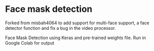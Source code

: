 # Face mask detection
Forked from misbah4064 to add support for multi-face support, a face detector function and fix a bug in the video processor. 

Face Mask Detection using Keras and pre-trained weights file. Run in Google Colab for output
